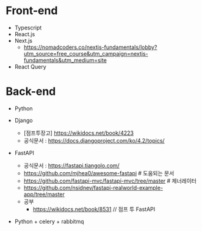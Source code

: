 # Front-end
- Typescript
- React.js
- Next.js
  - https://nomadcoders.co/nextjs-fundamentals/lobby?utm_source=free_course&utm_campaign=nextjs-fundamentals&utm_medium=site 
- React Query


# Back-end
- Python
- Django
    - [점프투장고] https://wikidocs.net/book/4223
    - 공식문서 : https://docs.djangoproject.com/ko/4.2/topics/
- FastAPI
    - 공식문서 : https://fastapi.tiangolo.com/
    - https://github.com/mjhea0/awesome-fastapi # 도움되는 문서
    - https://github.com/fastapi-mvc/fastapi-mvc/tree/master # 제너레이터
    - https://github.com/nsidnev/fastapi-realworld-example-app/tree/master
    - 공부
        - https://wikidocs.net/book/8531 // 점프 투 FastAPI
  
- Python + celery + rabbitmq
